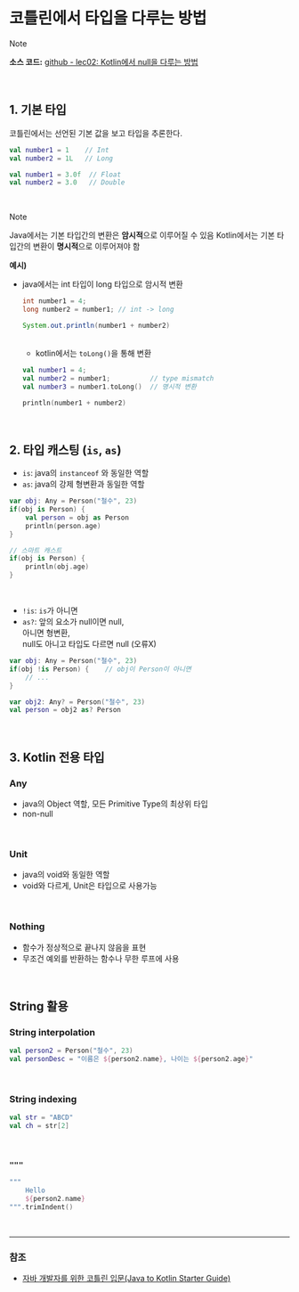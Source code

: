 # 코틀린에서 타입을 다루는 방법

> [!NOTE]
> **소스 코드:** 
> [github - lec02: Kotlin에서 null을 다루는 방법](https://github.com/cos850/java-to-kotlin-starter-guide/tree/master/src/main/kotlin/com/lannstark/lec03)

<br />

## 1. 기본 타입
코틀린에서는 선언된 기본 값을 보고 타입을 추론한다.
 
```kotlin
val number1 = 1    // Int
val number2 = 1L   // Long
```

```kotlin
val number1 = 3.0f  // Float
val number2 = 3.0   // Double
```

<br />

> [!NOTE]
> Java에서는 기본 타입간의 변환은 **암시적**으로 이루어질 수 있음
> Kotlin에서는 기본 타입간의 변환이 **명시적**으로 이루어져야 함

**예시)**
- java에서는 int 타입이 long 타입으로 암시적 변환

    ```java
    int number1 = 4;
    long number2 = number1; // int -> long

    System.out.println(number1 + number2)
    ```
    <br />

    - kotlin에서는 `toLong()`을 통해 변환
    ```kotlin
    val number1 = 4;
    val number2 = number1;          // type mismatch
    val number3 = number1.toLong()  // 명시적 변환

    println(number1 + number2)
    ```

<br />

## 2. 타입 캐스팅 (`is`, `as`)

- `is`: java의 `instanceof` 와 동일한 역할
- `as`: java의 강제 형변환과 동일한 역할

```kotlin
var obj: Any = Person("철수", 23)
if(obj is Person) {
    val person = obj as Person
    println(person.age)
}

// 스마트 캐스트
if(obj is Person) {
    println(obj.age)
}
```

<br />

- `!is`: `is`가 아니면
- `as?`: 앞의 요소가 null이면 null, \
    아니면 형변환, \
    null도 아니고 타입도 다르면 null (오류X)

```kotlin
var obj: Any = Person("철수", 23)
if(obj !is Person) {    // obj이 Person이 아니면
    // ...
}

var obj2: Any? = Person("철수", 23)
val person = obj2 as? Person
```


<br />

## 3. Kotlin 전용 타입

### Any
- java의 Object 역할, 모든 Primitive Type의 최상위 타입
- non-null
<br />

### Unit
- java의 void와 동일한 역할
- void와 다르게, Unit은 타입으로 사용가능
<br />

### Nothing
- 함수가 정상적으로 끝나지 않음을 표현
- 무조건 예외를 반환하는 함수나 무한 루프에 사용

<br />

## String 활용

### String interpolation

```kotlin
val person2 = Person("철수", 23)
val personDesc = "이름은 ${person2.name}, 나이는 ${person2.age}"
```
<br />

### String indexing
```kotlin
val str = "ABCD"
val ch = str[2]
```
<br />

### `"""`
```kotlin
"""
    Hello
    ${person2.name}
""".trimIndent()
```

<br />

------
### 참조
- [자바 개발자를 위한 코틀린 입문(Java to Kotlin Starter Guide)](https://www.inflearn.com/course/java-to-kotlin/dashboard)
